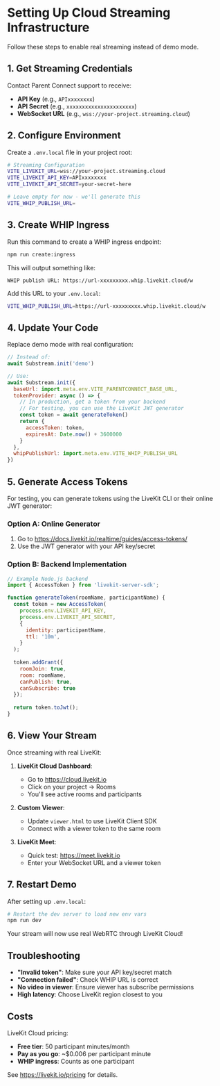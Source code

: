 # Setting Up Cloud Streaming Infrastructure

Follow these steps to enable real streaming instead of demo mode.

## 1. Get Streaming Credentials

Contact Parent Connect support to receive:
   - **API Key** (e.g., `APIxxxxxxxx`)
   - **API Secret** (e.g., `xxxxxxxxxxxxxxxxxxxxxx`)
   - **WebSocket URL** (e.g., `wss://your-project.streaming.cloud`)

## 2. Configure Environment

Create a `.env.local` file in your project root:

```bash
# Streaming Configuration
VITE_LIVEKIT_URL=wss://your-project.streaming.cloud
VITE_LIVEKIT_API_KEY=APIxxxxxxxx
VITE_LIVEKIT_API_SECRET=your-secret-here

# Leave empty for now - we'll generate this
VITE_WHIP_PUBLISH_URL=
```

## 3. Create WHIP Ingress

Run this command to create a WHIP ingress endpoint:

```bash
npm run create:ingress
```

This will output something like:
```
WHIP publish URL: https://url-xxxxxxxxx.whip.livekit.cloud/w
```

Add this URL to your `.env.local`:
```bash
VITE_WHIP_PUBLISH_URL=https://url-xxxxxxxxx.whip.livekit.cloud/w
```

## 4. Update Your Code

Replace demo mode with real configuration:

```javascript
// Instead of:
await Substream.init('demo')

// Use:
await Substream.init({
  baseUrl: import.meta.env.VITE_PARENTCONNECT_BASE_URL,
  tokenProvider: async () => {
    // In production, get a token from your backend
    // For testing, you can use the LiveKit JWT generator
    const token = await generateToken()
    return {
      accessToken: token,
      expiresAt: Date.now() + 3600000
    }
  },
  whipPublishUrl: import.meta.env.VITE_WHIP_PUBLISH_URL
})
```

## 5. Generate Access Tokens

For testing, you can generate tokens using the LiveKit CLI or their online JWT generator:

### Option A: Online Generator
1. Go to https://docs.livekit.io/realtime/guides/access-tokens/
2. Use the JWT generator with your API key/secret

### Option B: Backend Implementation
```javascript
// Example Node.js backend
import { AccessToken } from 'livekit-server-sdk';

function generateToken(roomName, participantName) {
  const token = new AccessToken(
    process.env.LIVEKIT_API_KEY,
    process.env.LIVEKIT_API_SECRET,
    {
      identity: participantName,
      ttl: '10m',
    }
  );
  
  token.addGrant({ 
    roomJoin: true, 
    room: roomName,
    canPublish: true,
    canSubscribe: true 
  });
  
  return token.toJwt();
}
```

## 6. View Your Stream

Once streaming with real LiveKit:

1. **LiveKit Cloud Dashboard**: 
   - Go to https://cloud.livekit.io
   - Click on your project → Rooms
   - You'll see active rooms and participants

2. **Custom Viewer**:
   - Update `viewer.html` to use LiveKit Client SDK
   - Connect with a viewer token to the same room

3. **LiveKit Meet**:
   - Quick test: https://meet.livekit.io
   - Enter your WebSocket URL and a viewer token

## 7. Restart Demo

After setting up `.env.local`:

```bash
# Restart the dev server to load new env vars
npm run dev
```

Your stream will now use real WebRTC through LiveKit Cloud!

## Troubleshooting

- **"Invalid token"**: Make sure your API key/secret match
- **"Connection failed"**: Check WHIP URL is correct
- **No video in viewer**: Ensure viewer has subscribe permissions
- **High latency**: Choose LiveKit region closest to you

## Costs

LiveKit Cloud pricing:
- **Free tier**: 50 participant minutes/month
- **Pay as you go**: ~$0.006 per participant minute
- **WHIP ingress**: Counts as one participant

See https://livekit.io/pricing for details.
